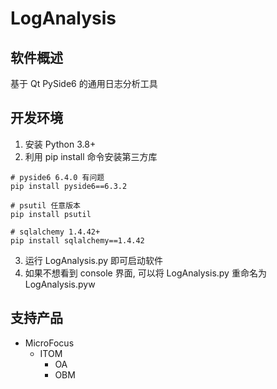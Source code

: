 # LogAnalysis

## 软件概述
基于 Qt PySide6 的通用日志分析工具

## 开发环境
1. 安装 Python 3.8+
2. 利用 pip install 命令安装第三方库
```shell
# pyside6 6.4.0 有问题
pip install pyside6==6.3.2

# psutil 任意版本
pip install psutil

# sqlalchemy 1.4.42+
pip install sqlalchemy==1.4.42
```
3. 运行 LogAnalysis.py 即可启动软件
4. 如果不想看到 console 界面, 可以将 LogAnalysis.py 重命名为 LogAnalysis.pyw

## 支持产品
* MicroFocus
  * ITOM
    * OA
    * OBM